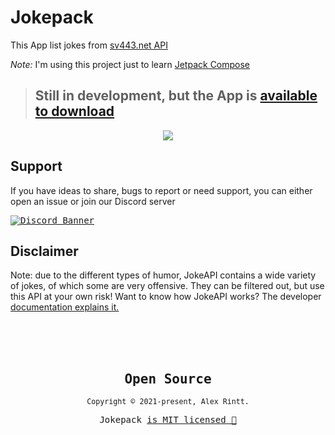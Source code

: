 # Jokepack

This App list jokes from [sv443.net API](https://sv443.net/jokeapi/v2/)

_Note:_ I'm using this project just to learn [Jetpack Compose](https://developer.android.com/jetpack/compose)

> ## Still in development, but the App is [available to download](https://github.com/alexrintt/jokepack/releases/download/v0.1.0/app-release.apk)

<p align="center">  
  <kbd>
    <img src="https://user-images.githubusercontent.com/51419598/144769747-744fe5ab-9813-402f-99ac-b8096d2de968.gif">
  </kbd>
</p>

## Support

If you have ideas to share, bugs to report or need support, you can either open an issue or join our Discord server

<a href="https://discord.gg/86GDERXZNS">
  <kbd><img src="https://discordapp.com/api/guilds/771498135188799500/widget.png?style=banner2" alt="Discord Banner"/></kbd>
</a>

## Disclaimer

Note: due to the different types of humor, JokeAPI contains a wide variety of jokes, of which some are very offensive. They can be filtered out, but use this API at your own risk!
Want to know how JokeAPI works? The developer [documentation explains it.](https://github.com/Sv443/JokeAPI/blob/version/2.4.0/dev/docs/home.md#readme)

<br><br><br>

<samp>

<h2 align="center">
  Open Source
</h2>
<p align="center">
  <sub>Copyright © 2021-present, Alex Rintt.</sub>
</p>
<p align="center">Jokepack <a href="https://github.com/alexrintt/jokepack/blob/master/LICENSE.md">is MIT licensed 💖</a></p>

</samp>
